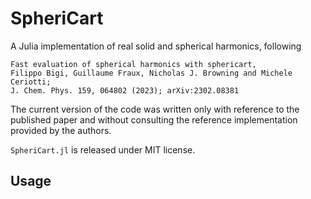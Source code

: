 # SpheriCart 

A Julia implementation of real solid and spherical harmonics, following
```quote
Fast evaluation of spherical harmonics with sphericart, 
Filippo Bigi, Guillaume Fraux, Nicholas J. Browning and Michele Ceriotti; 
J. Chem. Phys. 159, 064802 (2023); arXiv:2302.08381
```
The current version of the code was written only with reference to 
the published paper and without consulting the reference implementation 
provided by the authors.

`SpheriCart.jl` is released under MIT license. 

## Usage

